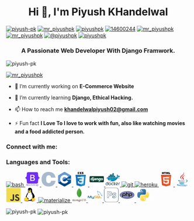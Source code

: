 <h1 align="center">Hi 👋, I'm Piyush KHandelwal</h1>
<p align="left">
<a href="https://codepen.io/piyush-pk" target="blank"><img align="center" src="https://cdn.jsdelivr.net/npm/simple-icons@3.0.1/icons/codepen.svg" alt="piyush-pk" height="30" width="40" /></a>
<a href="https://twitter.com/mr_piyushpk" target="blank"><img align="center" src="https://cdn.jsdelivr.net/npm/simple-icons@3.0.1/icons/twitter.svg" alt="mr_piyushpk" height="30" width="40" /></a>
<a href="https://linkedin.com/in/piyushpk" target="blank"><img align="center" src="https://cdn.jsdelivr.net/npm/simple-icons@3.0.1/icons/linkedin.svg" alt="piyushpk" height="30" width="40" /></a>
<a href="https://stackoverflow.com/users/14600244" target="blank"><img align="center" src="https://cdn.jsdelivr.net/npm/simple-icons@3.0.1/icons/stackoverflow.svg" alt="14600244" height="30" width="40" /></a>
<a href="https://fb.com/mr_piyushpk" target="blank"><img align="center" src="https://cdn.jsdelivr.net/npm/simple-icons@3.0.1/icons/facebook.svg" alt="mr_piyushpk" height="30" width="40" /></a>
<a href="https://instagram.com/mr_piyushpk" target="blank"><img align="center" src="https://cdn.jsdelivr.net/npm/simple-icons@3.0.1/icons/instagram.svg" alt="mr_piyushpk" height="30" width="40" /></a>
<a href="https://medium.com/@piyushpk" target="blank"><img align="center" src="https://cdn.jsdelivr.net/npm/simple-icons@3.0.1/icons/medium.svg" alt="@piyushpk" height="30" width="40" /></a>
<a href="https://www.hackerrank.com/piyushpk" target="blank"><img align="center" src="https://cdn.jsdelivr.net/npm/simple-icons@3.0.1/icons/hackerrank.svg" alt="piyushpk" height="30" width="40" /></a>
</p>
<h3 align="center">A Passionate Web Developer With Django Framwork.</h3>

<p align="left"> <img src="https://komarev.com/ghpvc/?username=piyush-pk&label=Profile%20views&color=0e75b6&style=flat" alt="piyush-pk" /> </p>

<p align="left"> <a href="https://twitter.com/mr_piyushpk" target="blank"><img src="https://img.shields.io/twitter/follow/mr_piyushpk?logo=twitter&style=for-the-badge" alt="mr_piyushpk" /></a> </p>

- 🔭 I’m currently working on **E-Commerce Website**

- 🌱 I’m currently learning **Django, Ethical Hacking.**

- 📫 How to reach me **khandelwalpiyush02@gmail.com**

- ⚡ Fun fact **I Love To I love to work with fun, also like watching movies and a food addicted person.**

<h3 align="left">Connect with me:</h3>


<h3 align="left">Languages and Tools:</h3>
<p align="left"> <a href="https://www.gnu.org/software/bash/" target="_blank"> <img src="https://www.vectorlogo.zone/logos/gnu_bash/gnu_bash-icon.svg" alt="bash" width="40" height="40"/> </a> <a href="https://getbootstrap.com" target="_blank"> <img src="https://raw.githubusercontent.com/devicons/devicon/master/icons/bootstrap/bootstrap-plain-wordmark.svg" alt="bootstrap" width="40" height="40"/> </a> <a href="https://www.cprogramming.com/" target="_blank"> <img src="https://raw.githubusercontent.com/devicons/devicon/master/icons/c/c-original.svg" alt="c" width="40" height="40"/> </a> <a href="https://www.w3schools.com/cpp/" target="_blank"> <img src="https://raw.githubusercontent.com/devicons/devicon/master/icons/cplusplus/cplusplus-original.svg" alt="cplusplus" width="40" height="40"/> </a> <a href="https://www.w3schools.com/css/" target="_blank"> <img src="https://raw.githubusercontent.com/devicons/devicon/master/icons/css3/css3-original-wordmark.svg" alt="css3" width="40" height="40"/> </a> <a href="https://www.djangoproject.com/" target="_blank"> <img src="https://raw.githubusercontent.com/devicons/devicon/master/icons/django/django-original.svg" alt="django" width="40" height="40"/> </a> <a href="https://www.docker.com/" target="_blank"> <img src="https://raw.githubusercontent.com/devicons/devicon/master/icons/docker/docker-original-wordmark.svg" alt="docker" width="40" height="40"/> </a> <a href="https://git-scm.com/" target="_blank"> <img src="https://www.vectorlogo.zone/logos/git-scm/git-scm-icon.svg" alt="git" width="40" height="40"/> </a> <a href="https://heroku.com" target="_blank"> <img src="https://www.vectorlogo.zone/logos/heroku/heroku-icon.svg" alt="heroku" width="40" height="40"/> </a> <a href="https://www.w3.org/html/" target="_blank"> <img src="https://raw.githubusercontent.com/devicons/devicon/master/icons/html5/html5-original-wordmark.svg" alt="html5" width="40" height="40"/> </a> <a href="https://www.java.com" target="_blank"> <img src="https://raw.githubusercontent.com/devicons/devicon/master/icons/java/java-original.svg" alt="java" width="40" height="40"/> </a> <a href="https://developer.mozilla.org/en-US/docs/Web/JavaScript" target="_blank"> <img src="https://raw.githubusercontent.com/devicons/devicon/master/icons/javascript/javascript-original.svg" alt="javascript" width="40" height="40"/> </a> <a href="https://www.linux.org/" target="_blank"> <img src="https://raw.githubusercontent.com/devicons/devicon/master/icons/linux/linux-original.svg" alt="linux" width="40" height="40"/> </a> <a href="https://materializecss.com/" target="_blank"> <img src="https://raw.githubusercontent.com/prplx/svg-logos/5585531d45d294869c4eaab4d7cf2e9c167710a9/svg/materialize.svg" alt="materialize" width="40" height="40"/> </a> <a href="https://www.mongodb.com/" target="_blank"> <img src="https://raw.githubusercontent.com/devicons/devicon/master/icons/mongodb/mongodb-original-wordmark.svg" alt="mongodb" width="40" height="40"/> </a> <a href="https://www.mysql.com/" target="_blank"> <img src="https://raw.githubusercontent.com/devicons/devicon/master/icons/mysql/mysql-original-wordmark.svg" alt="mysql" width="40" height="40"/> </a> <a href="https://www.photoshop.com/en" target="_blank"> <img src="https://raw.githubusercontent.com/devicons/devicon/master/icons/photoshop/photoshop-line.svg" alt="photoshop" width="40" height="40"/> </a> <a href="https://www.php.net" target="_blank"> <img src="https://raw.githubusercontent.com/devicons/devicon/master/icons/php/php-original.svg" alt="php" width="40" height="40"/> </a> <a href="https://www.python.org" target="_blank"> <img src="https://raw.githubusercontent.com/devicons/devicon/master/icons/python/python-original.svg" alt="python" width="40" height="40"/> </a> </p>

<p><img align="left" src="https://github-readme-stats.vercel.app/api/top-langs?username=piyush-pk&show_icons=true&locale=en&layout=compact" alt="piyush-pk" /></p>

<p>&nbsp;<img align="center" src="https://github-readme-stats.vercel.app/api?username=piyush-pk&show_icons=true&locale=en" alt="piyush-pk" /></p>

